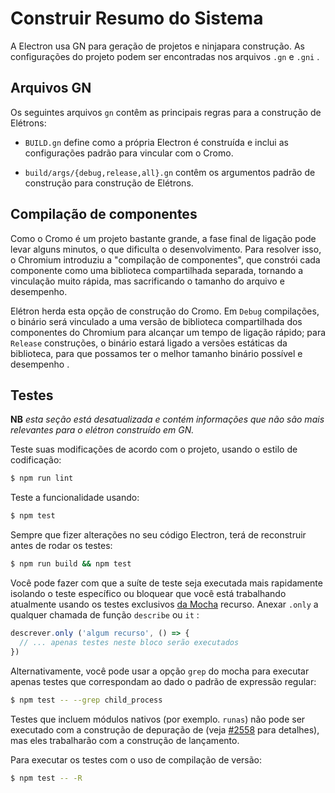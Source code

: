 # Construir Resumo do Sistema

A Electron usa [](https://gn.googlesource.com/gn) GN para geração de projetos e</a> ninjapara construção. As configurações do projeto podem ser encontradas nos arquivos `.gn` e `.gni` .</p> 



## Arquivos GN

Os seguintes arquivos `gn` contêm as principais regras para a construção de Elétrons:

* `BUILD.gn` define como a própria Electron é construída e inclui as configurações padrão para vincular com o Cromo.

* `build/args/{debug,release,all}.gn` contêm os argumentos padrão de construção para construção de Elétrons.



## Compilação de componentes

Como o Cromo é um projeto bastante grande, a fase final de ligação pode levar alguns minutos, o que dificulta o desenvolvimento. Para resolver isso, o Chromium introduziu a "compilação de componentes", que constrói cada componente como uma biblioteca compartilhada separada, tornando a vinculação muito rápida, mas sacrificando o tamanho do arquivo e desempenho.

Elétron herda esta opção de construção do Cromo. Em `Debug` compilações, o binário será vinculado a uma versão de biblioteca compartilhada dos componentes do Chromium para alcançar um tempo de ligação rápido; para `Release` construções, o binário estará ligado a versões estáticas da biblioteca, para que possamos ter o melhor tamanho binário possível e desempenho .



## Testes

**NB** _esta seção está desatualizada e contém informações que não são mais relevantes para o elétron construído em GN._

Teste suas modificações de acordo com o projeto, usando o estilo de codificação:



```sh
$ npm run lint
```


Teste a funcionalidade usando:



```sh
$ npm test
```


Sempre que fizer alterações no seu código Electron, terá de reconstruir antes de rodar os testes:



```sh
$ npm run build && npm test
```


Você pode fazer com que a suíte de teste seja executada mais rapidamente isolando o teste específico ou bloquear que você está trabalhando atualmente usando os testes exclusivos [da Mocha](https://mochajs.org/#exclusive-tests) recurso. Anexar `.only` a qualquer chamada de função `describe` ou `it` :



```js
descrever.only ('algum recurso', () => {
  // ... apenas testes neste bloco serão executados
})
```


Alternativamente, você pode usar a opção `grep` do mocha para executar apenas testes que correspondam ao dado o padrão de expressão regular:



```sh
$ npm test -- --grep child_process
```


Testes que incluem módulos nativos (por exemplo. `runas`) não pode ser executado com a construção de depuração de (veja [#2558](https://github.com/electron/electron/issues/2558) para detalhes), mas eles trabalharão com a construção de lançamento.

Para executar os testes com o uso de compilação de versão:



```sh
$ npm test -- -R
```
